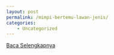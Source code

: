 ```yaml
---
layout: post
permalink: /mimpi-bertemu-lawan-jenis/
categories:
    - Uncategorized
---
```


[Baca Selengkapnya](/05)